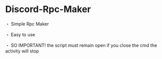 # Discord-Rpc-Maker

・ Simple Rpc Maker

・ Easy to use

・ SO IMPORTANT! the script must remain open if you close the cmd the activity will stop

